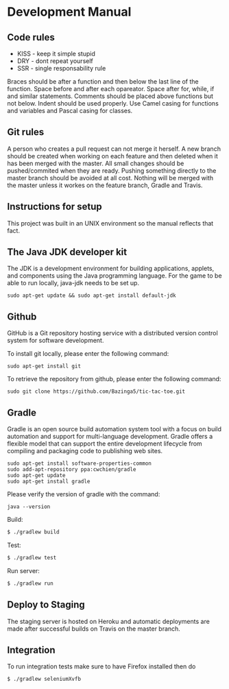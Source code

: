 Development Manual
========================


Code rules
----------------
* KISS - keep it simple stupid
* DRY - dont repeat yourself
* SSR - single responsability rule

Braces should be after a function and then below the last line of the function.
Space before and after each opareator.
Space after for, while, if and similar statements.
Comments should be placed above functions but not below.
Indent should be used properly.
Use Camel casing for functions and variables and Pascal casing for classes.

Git rules
----------------
A person who creates a pull request can not merge it herself.
A new branch should be created when working on each feature and then deleted when it has been merged with the master.
All small changes should be pushed/commited when they are ready.
Pushing something directly to the master branch should be avoided at all cost.
Nothing will be merged with the master unless it workes on the feature branch, Gradle and Travis.


Instructions for setup
---------------------------
This project was built in an UNIX environment so the manual reflects that fact.


The Java JDK developer kit
---------------------------------
The JDK is a development environment for building applications, applets, and components using the Java programming language. For the game to be able to run locally, java-jdk needs to be set up.

```
sudo apt-get update && sudo apt-get install default-jdk
```


Github
--------------
GitHub is a Git repository hosting service with a distributed version control system for software development.  

To install git locally, please enter the following command:
```
sudo apt-get install git
```
To retrieve the repository from github, please enter the following command:
```
sudo git clone https://github.com/Bazinga5/tic-tac-toe.git
```

Gradle
---------------
Gradle is an open source build automation system tool with a focus on build automation and support for multi-language development. Gradle offers a flexible model that can support the entire development lifecycle from compiling and packaging code to publishing web sites.

```
sudo apt-get install software-properties-common
sudo add-apt-repository ppa:cwchien/gradle
sudo apt-get update
sudo apt-get install gradle
```
Please verify the version of gradle with the command:
```
java --version
```

Build:
```sh
$ ./gradlew build
```

Test:
```sh
$ ./gradlew test
```

Run server:
```sh
$ ./gradlew run
```

Deploy to Staging
------------
The staging server is hosted on Heroku and automatic deployments are made after successful builds on Travis on the master branch.

Integration
-------------
To run integration tests make sure to have Firefox installed then do

```sh
$ ./gradlew seleniumXvfb
```
